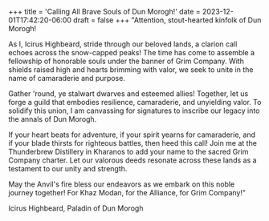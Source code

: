 +++
title = 'Calling All Brave Souls of Dun Morogh!'
date = 2023-12-01T17:42:20-06:00
draft = false
+++
"Attention, stout-hearted kinfolk of Dun Morogh!

As I, Icirus Highbeard, stride through our beloved lands, a clarion call echoes across the snow-capped peaks! The time has come to assemble a fellowship of honorable souls under the banner of Grim Company. With shields raised high and hearts brimming with valor, we seek to unite in the name of camaraderie and purpose.

Gather 'round, ye stalwart dwarves and esteemed allies! Together, let us forge a guild that embodies resilience, camaraderie, and unyielding valor. To solidify this union, I am canvassing for signatures to inscribe our legacy into the annals of Dun Morogh.

If your heart beats for adventure, if your spirit yearns for camaraderie, and if your blade thirsts for righteous battles, then heed this call! Join me at the Thunderbrew Distillery in Kharanos to add your name to the sacred Grim Company charter. Let our valorous deeds resonate across these lands as a testament to our unity and strength.

May the Anvil's fire bless our endeavors as we embark on this noble journey together! For Khaz Modan, for the Alliance, for Grim Company!"

Icirus Highbeard, Paladin of Dun Morogh